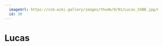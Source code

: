 ```yaml
---
  imageUrl: https://ssb.wiki.gallery/images/thumb/9/91/Lucas_SSBB.jpg/613px-Lucas_SSBB.jpg
  id: 30
---
```


# Lucas
  